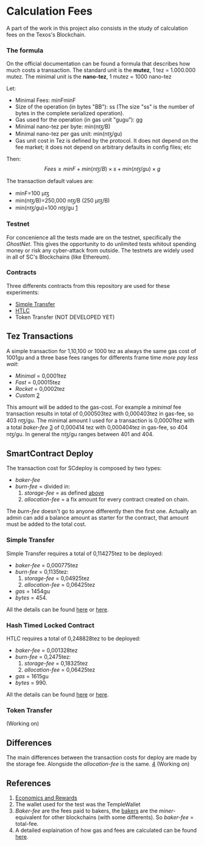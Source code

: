 # Calculation Fees
A part of the work in this project also consists in the study of calculation fees on the Texos's Blockchain.

### The formula
On the official documentation can be found a formula that describes how much costs a transaction.
The standard unit is the **mutez**, 1 tez = 1.000.000 mutez.
The minimal unit is the **nano-tez**, 1 mutez = 1000 nano-tez 

Let: 
* Minimal Fees: minFminF​
* Size of the operation (in bytes "BB"): ss 
  (The size "ss" is the number of bytes in the complete serialized operation).
* Gas used for the operation (in gas unit "gugu​"): gg
* Minimal nano-tez per byte: min(nꜩ/B)
* Minimal nano-tez per gas unit: min(nꜩ/gu)
* Gas unit cost in Tez is defined by the protocol. It does not depend on the fee market; it does not depend on arbitrary defaults in config files; etc 
  
Then:
$$Fees≥minF​+min(nꜩ/B)×s+min(nꜩ/gu​)×g$$

The transaction default values are:
* minF=100 µꜩ
* min(nꜩ/B)=250,000 nꜩ/B (250 µꜩ/B)
* min(nꜩ/gu)=100 nꜩ/gu​ [1](#References)

### Testnet
For concenience all the tests made are on the testnet, specifically the *GhostNet*.
This gives the opportunity to do unlimited tests whitout spending money or risk any cyber-attack from outside.
The testnets are widely used in all of SC's Blockchains (like Ethereum).

### Contracts
Three differents contracts from this repository are used for these experiments:
* [Simple Transfer](https://github.com/TheMastro-11/LearningTezos/blob/main/contracts/SimpleTransfer)
* [HTLC](https://github.com/TheMastro-11/LearningTezos/blob/main/contracts/SimpleTransfer)
* Token Transfer (NOT DEVELOPED YET)

## Tez Transactions
A simple transaction for 1,10,100 or 1000 tez as always the same gas cost of 1001gu and a three base fees ranges for differents frame time *more pay less wait*:
* *Minimal* = 0,0001tez
* *Fast* = 0,00015tez
* *Rocket* = 0,0002tez 
* *Custom* [2](#References)  

This amount will be added to the gas-cost.
For example a *minimal* fee transaction results in total of 0,000503tez with 0,000403tez in gas-fee, so 403 nꜩ/gu.
The minimal amount I used for a transaction is 0,00001tez with a total *baker-fee* [3](#References) of 0,000414 tez with 0,000404tez in gas-fee, so 404 nꜩ/gu.
In general the nꜩ/gu ranges between 401 and 404.

## SmartContract Deploy
The transaction cost for SCdeploy is composed by two types:
* *baker-fee* 
* *burn-fee* = divided in:
  1. *storage-fee* = as defined [above](#the-formula)
  2. *allocation-fee* = a fix amount for every contract created on chain.

The *burn-fee* doesn't go to anyone differently then the first one.
Actually an admin can add a balance amount as starter for the contract, that amount must be added to the total cost.

### Simple Transfer
Simple Transfer requires a total of 0,114275tez to be deployed:
* *baker-fee* = 0,000775tez
* *burn-fee* = 0,1135tez:
  1. *storage-fee* = 0,04925tez
  2. *allocation-fee* = 0,06425tez
* *gas* = 1454gu
* *bytes* = 454.

All the details can be found [here](https://better-call.dev/ghostnet/KT1JPWgfwodv4j2zD1FATzfGsRCNkAhfVa7D/operations) or [here](https://ghostnet.tzkt.io/KT1JPWgfwodv4j2zD1FATzfGsRCNkAhfVa7D/operations/).

### Hash Timed Locked Contract
HTLC requires a total of 0,248828tez to be deployed:
* *baker-fee* = 0,001328tez
* *burn-fee* = 0,2475tez:
  1. *storage-fee* = 0,18325tez
  2. *allocation-fee* = 0,06425tez
* *gas* = 1615gu
* *bytes* = 990.

All the details can be found [here](https://better-call.dev/ghostnet/KT1WUApPrzQ11EYEhzbeNjd4N96NQQop94w6/operations) or [here](https://ghostnet.tzkt.io/KT1WUApPrzQ11EYEhzbeNjd4N96NQQop94w6/operations/).

### Token Transfer
(Working on)

## Differences
The main differences between the transaction costs for deploy are made by the storage fee.
Alongside the *allocation-fee* is the same.
[4](#references)
(Working on)



## References
1. [Economics and Rewards](https://opentezos.com/tezos-basics/economics-and-rewards/)
2. The wallet used for the test was the TempleWallet
3. *Baker-fee* are the fees paid to bakers, the [bakers](https://opentezos.com/baking/baking_explained/) are the *miner*-equivalent for other blockchains (with some differents). So *baker-fee* = total-fee.
4. A detailed explaination of how gas and fees are calculated can be found [here](https://kitchen.stove-labs.com/docs/knowledge/tezos_protocol/operations/gas-fees/).
